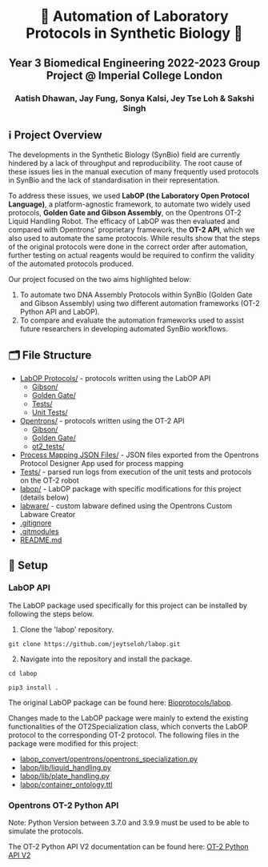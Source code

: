 <h1 align="center">
  🧬 Automation of Laboratory Protocols in Synthetic Biology 🧬
</h1>
<h2 align="center">
  Year 3 Biomedical Engineering 2022-2023 Group Project @ Imperial College London
</h2>
<h3 align="center">
  Aatish Dhawan, Jay Fung, Sonya Kalsi, Jey Tse Loh & Sakshi Singh 
</h3>

## ℹ️ Project Overview
The developments in the Synthetic Biology (SynBio) field are currently hindered by a lack of throughput and reproducibility. The root cause of these issues lies in the manual execution of many frequently used protocols in SynBio and the lack of standardisation in their representation.

To address these issues, we used **LabOP (the Laboratory Open Protocol Language)**, a platform-agnostic framework, to automate two widely used protocols, **Golden Gate and Gibson Assembly**, on the Opentrons OT-2 Liquid Handling Robot. The efficacy of LabOP was then evaluated and compared with Opentrons’ proprietary framework, the **OT-2 API**, which we also used to automate the same protocols. While results show that the steps of the original protocols were done in the correct order after automation, further testing on actual reagents would be required to confirm the validity of the automated protocols produced.

Our project focused on the two aims highlighted below:
1.	To automate two DNA Assembly Protocols within SynBio (Golden Gate and Gibson Assembly) using two different automation frameworks (OT-2 Python API and LabOP).
2.	To compare and evaluate the automation frameworks used to assist future researchers in developing automated SynBio workflows.

## 🗂 File Structure
- [LabOP Protocols/](/LabOP%20Protocols/) - protocols written using the LabOP API
  - [Gibson/](/LabOP%20Protocols/Gibson/)
  - [Golden Gate/](/LabOP%20Protocols/Golden%20Gate/)
  - [Tests/](/LabOP%20Protocols/Tests/)
  - [Unit Tests/](/LabOP%20Protocols/Unit%20Tests/)
- [Opentrons/](/Opentrons/) - protocols written using the OT-2 API
  - [Gibson/](/Opentrons/Gibson/)
  - [Golden Gate/](/Opentrons/Golden%20Gate/)
  - [ot2_tests/](/Opentrons/ot2_tests/)
- [Process Mapping JSON Files/](/Process%20Mapping%20JSON%20Files/) - JSON files exported from the Opentrons Protocol Designer App used for process mapping
- [Tests/](/Tests/) - parsed run logs from execution of the unit tests and protocols on the OT-2 robot
- [labop/](https://github.com/jeytseloh/labop/tree/ceb607dec429ce8576aba8da9d3825fd7e147c23) - LabOP package with specific modifications for this project (details below)
- [labware/](/labware/) - custom labware defined using the Opentrons Custom Labware Creator
- [.gitignore](/.gitignore)
- [.gitmodules](/.gitmodules)
- [README.md](/README.md)

## 🚀 Setup
### LabOP API
The LabOP package used specifically for this project can be installed by following the steps below.
1.  Clone the 'labop' repository.

```git clone https://github.com/jeytseloh/labop.git```

2. Navigate into the repository and install the package.

```cd labop ```

```pip3 install . ```

The original LabOP package can be found here: [Bioprotocols/labop](https://github.com/Bioprotocols/labop).

Changes made to the LabOP package were mainly to extend the existing functionalities of the OT2Specialization class, which converts the LabOP protocol to the corresponding OT-2 protocol. The following files in the package were modified for this project:
- [labop_convert/opentrons/opentrons_specialization.py](https://github.com/jeytseloh/labop/blob/ceb607dec429ce8576aba8da9d3825fd7e147c23/labop_convert/opentrons/opentrons_specialization.py)
- [labop/lib/liquid_handling.py](https://github.com/jeytseloh/labop/blob/ceb607dec429ce8576aba8da9d3825fd7e147c23/labop/lib/liquid_handling.py)
- [labop/lib/plate_handling.py](https://github.com/jeytseloh/labop/blob/ceb607dec429ce8576aba8da9d3825fd7e147c23/labop/lib/plate_handling.py)
- [labop/container_ontology.ttl](https://github.com/jeytseloh/labop/blob/ceb607dec429ce8576aba8da9d3825fd7e147c23/labop/container-ontology.ttl)

### Opentrons OT-2 Python API
Note: Python Version between 3.7.0 and 3.9.9 must be used to be able to simulate the protocols.

The OT-2 Python API V2 documentation can be found here: [OT-2 Python API V2](https://docs.opentrons.com/v2/)
